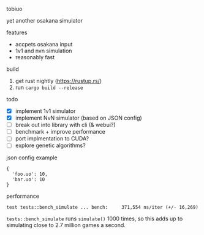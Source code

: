 tobiuo

yet another osakana simulator

features

- accpets osakana input
- 1v1 and nvn simulation
- reasonably fast

build

1. get rust nightly (<https://rustup.rs/>)
2. run `cargo build --release`

todo

- [x] implement 1v1 simulator
- [x] implement NvN simulator (based on JSON config)
- [ ] break out into library with cli (& webui?)
- [ ] benchmark + improve performance
- [ ] port implmentation to CUDA?
- [ ] explore genetic algorithms?

json config example

```
{
  'foo.uo': 10,
  'bar.uo': 10
}
```

performance

```
test tests::bench_simulate ... bench:     371,554 ns/iter (+/- 16,269)
```

`tests::bench_simulate` runs `simulate()` 1000 times, so this adds up to
simulating close to 2.7 million games a second.
